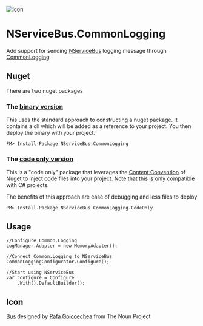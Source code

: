 ![Icon](https://raw.github.com/Particular/NServiceBus.CommonLogging/master/Icons/package_icon.png)

NServiceBus.CommonLogging
=========================

Add support for sending [NServiceBus](http://particular.net/NServiceBus) logging message through [CommonLogging](https://github.com/net-commons/common-logging)

## Nuget

There are two nuget packages

### The [binary version](http://nuget.org/packages/NServiceBus.CommonLogging/)

This uses the standard approach to constructing a nuget package. It contains a dll which will be added as a reference to your project. You then deploy the binary with your project.

    PM> Install-Package NServiceBus.CommonLogging

### The [code only version](http://nuget.org/packages/NServiceBus.CommonLogging-CodeOnly/)

This is a "code only" package that leverages the [Content Convention](http://docs.nuget.org/docs/creating-packages/creating-and-publishing-a-package#From_a_convention_based_working_directory) of Nuget to inject code files into your project. Note that this is only compatible with C# projects. 

The benefits of this approach are ease of debugging and less files to deploy

    PM> Install-Package NServiceBus.CommonLogging-CodeOnly

## Usage 

	//Configure Common.Logging
    LogManager.Adapter = new MemoryAdapter();

	//Connect Common.Logging to NServiceBus
    CommonLoggingConfigurator.Configure();

	//Start using NServiceBus     
    var configure = Configure
        .With().DefaultBuilder();

## Icon

<a href="http://thenounproject.com/noun/bus/#icon-No16553" target="_blank">Bus</a> designed by <a href="http://thenounproject.com/rafa.goicoechea" target="_blank">Rafa Goicoechea</a> from The Noun Project